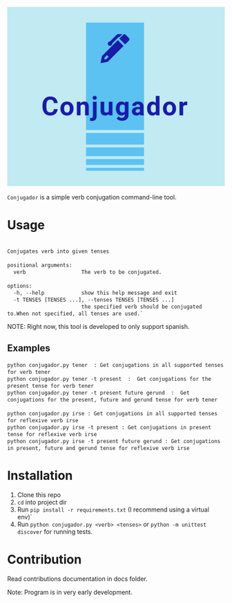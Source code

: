 ![logo](/docs/img/logo.png)

`Conjugador` is a simple verb conjugation command-line tool.


# Usage
```usage: Conjugador [-h] [-t TENSES [TENSES ...]] verb

Conjugates verb into given tenses

positional arguments:
  verb                  The verb to be conjugated.

options:
  -h, --help            show this help message and exit
  -t TENSES [TENSES ...], --tenses TENSES [TENSES ...]
                        the specified verb should be conjugated to.When not specified, all tenses are used.`
```

NOTE: Right now, this tool is developed to only support spanish.

## Examples
```
python conjugador.py tener  : Get conjugations in all supported tenses for verb tener
python conjugador.py tener -t present  :  Get conjugations for the present tense for verb tener
python conjugador.py tener -t present future gerund  :  Get conjugations for the present, future and gerund tense for verb tener

python conjugador.py irse : Get conjugations in all supported tenses for reflexive verb irse
python conjugador.py irse -t present : Get conjugations in present tense for reflexive verb irse
python conjugador.py irse -t present future gerund : Get conjugations in present, future and gerund tense for reflexive verb irse

```

# Installation
1. Clone this repo
2. `cd` into project dir
2. Run `pip install -r requirements.txt` (I recommend using a virtual env)`
4. Run `python conjugador.py <verb> <tenses>` or `python -m unittest discover` for running tests.

# Contribution
Read contributions documentation in docs folder.

Note: Program is in very early development.

